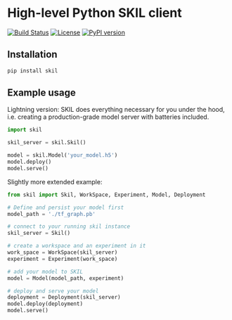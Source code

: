 # High-level Python SKIL client

[![Build Status](https://travis-ci.org/SkymindIO/skil-python.svg?branch=master)](https://travis-ci.org/SkymindIO/skil-python)
[![License](https://img.shields.io/badge/License-Apache%202.0-blue.svg)](https://github.com/SkymindIO/skil-python/blob/master/LICENSE)
[![PyPI version](https://badge.fury.io/py/skil.svg)](https://badge.fury.io/py/skil)

## Installation

```bash
pip install skil
```

## Example usage

Lightning version: SKIL does everything necessary for you under the hood, i.e. creating a production-grade model server with batteries included. 

```python
import skil

skil_server = skil.Skil()

model = skil.Model('your_model.h5')
model.deploy()
model.serve()
```

Slightly more extended example:

```python
from skil import Skil, WorkSpace, Experiment, Model, Deployment

# Define and persist your model first
model_path = './tf_graph.pb'

# connect to your running skil instance
skil_server = Skil()

# create a workspace and an experiment in it
work_space = WorkSpace(skil_server)
experiment = Experiment(work_space)

# add your model to SKIL
model = Model(model_path, experiment)

# deploy and serve your model
deployment = Deployment(skil_server)
model.deploy(deployment)
model.serve()
```

